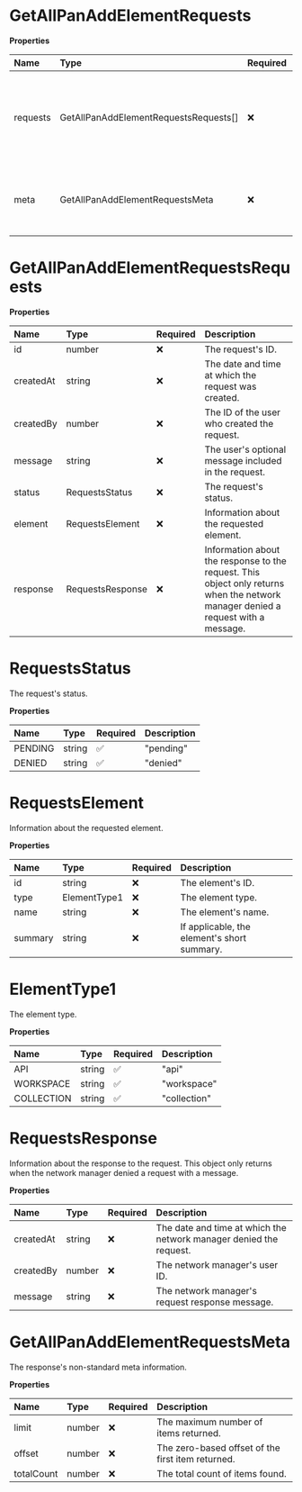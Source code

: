 # GetAllPanAddElementRequests

**Properties**

| Name     | Type                                  | Required | Description                                                                |
| :------- | :------------------------------------ | :------- | :------------------------------------------------------------------------- |
| requests | GetAllPanAddElementRequestsRequests[] | ❌       | Information about the requests to add elements to the Private API Network. |
| meta     | GetAllPanAddElementRequestsMeta       | ❌       | The response's non-standard meta information.                              |

# GetAllPanAddElementRequestsRequests

**Properties**

| Name      | Type             | Required | Description                                                                                                                       |
| :-------- | :--------------- | :------- | :-------------------------------------------------------------------------------------------------------------------------------- |
| id        | number           | ❌       | The request's ID.                                                                                                                 |
| createdAt | string           | ❌       | The date and time at which the request was created.                                                                               |
| createdBy | number           | ❌       | The ID of the user who created the request.                                                                                       |
| message   | string           | ❌       | The user's optional message included in the request.                                                                              |
| status    | RequestsStatus   | ❌       | The request's status.                                                                                                             |
| element   | RequestsElement  | ❌       | Information about the requested element.                                                                                          |
| response  | RequestsResponse | ❌       | Information about the response to the request. This object only returns when the network manager denied a request with a message. |

# RequestsStatus

The request's status.

**Properties**

| Name    | Type   | Required | Description |
| :------ | :----- | :------- | :---------- |
| PENDING | string | ✅       | "pending"   |
| DENIED  | string | ✅       | "denied"    |

# RequestsElement

Information about the requested element.

**Properties**

| Name    | Type         | Required | Description                                 |
| :------ | :----------- | :------- | :------------------------------------------ |
| id      | string       | ❌       | The element's ID.                           |
| type    | ElementType1 | ❌       | The element type.                           |
| name    | string       | ❌       | The element's name.                         |
| summary | string       | ❌       | If applicable, the element's short summary. |

# ElementType1

The element type.

**Properties**

| Name       | Type   | Required | Description  |
| :--------- | :----- | :------- | :----------- |
| API        | string | ✅       | "api"        |
| WORKSPACE  | string | ✅       | "workspace"  |
| COLLECTION | string | ✅       | "collection" |

# RequestsResponse

Information about the response to the request. This object only returns when the network manager denied a request with a message.

**Properties**

| Name      | Type   | Required | Description                                                        |
| :-------- | :----- | :------- | :----------------------------------------------------------------- |
| createdAt | string | ❌       | The date and time at which the network manager denied the request. |
| createdBy | number | ❌       | The network manager's user ID.                                     |
| message   | string | ❌       | The network manager's request response message.                    |

# GetAllPanAddElementRequestsMeta

The response's non-standard meta information.

**Properties**

| Name       | Type   | Required | Description                                       |
| :--------- | :----- | :------- | :------------------------------------------------ |
| limit      | number | ❌       | The maximum number of items returned.             |
| offset     | number | ❌       | The zero-based offset of the first item returned. |
| totalCount | number | ❌       | The total count of items found.                   |

<!-- This file was generated by liblab | https://liblab.com/ -->
